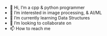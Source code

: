 - 👋 Hi, I’m a cpp & python programmer
- 👀 I’m interested in image processing, & AI/ML
- 🌱 I’m currently learning Data Structures
- 💞️ I’m looking to collaborate on 
- 📫 How to reach me 

<!---
cppTerminal/README.md is a ✨ special ✨ repository because its `README.md` (this file) appears on your GitHub profile.
You can click the Preview link to take a look at your changes.
--->
